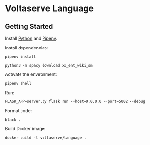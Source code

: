 # Voltaserve Language

## Getting Started

Install [Python](https://www.python.org) and [Pipenv](https://pipenv.pypa.io).

Install dependencies:

```shell
pipenv install
```

```shell
python3 -m spacy download xx_ent_wiki_sm
```

Activate the environment:

```shell
pipenv shell
```

Run:

```shell
FLASK_APP=server.py flask run --host=0.0.0.0 --port=5002 --debug
```

Format code:

```shell
black .
```

Build Docker image:

```shell
docker build -t voltaserve/language .
```
